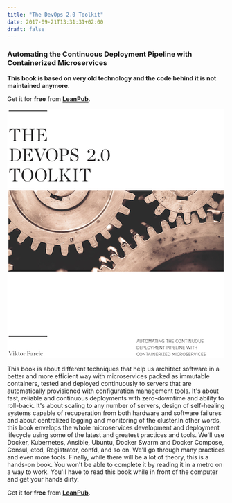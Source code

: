 ```yaml
---
title: "The DevOps 2.0 Toolkit"
date: 2017-09-21T13:31:31+02:00
draft: false
---
```


### Automating the Continuous Deployment Pipeline with Containerized Microservices

**This book is based on very old technology and the code behind it is not maintained anymore.**

Get it for **free** from **[LeanPub](https://leanpub.com/the-devops-2-toolkit)**.

![](/img/devops20-smaller.jpg#floatright")

This book is about different techniques that help us architect software in a better and more efficient way with microservices packed as immutable containers, tested and deployed continuously to servers that are automatically provisioned with configuration management tools. It's about fast, reliable and continuous deployments with zero-downtime and ability to roll-back. It's about scaling to any number of servers, design of self-healing systems capable of recuperation from both hardware and software failures and about centralized logging and monitoring of the cluster.In other words, this book envelops the whole microservices development and deployment lifecycle using some of the latest and greatest practices and tools. We'll use Docker, Kubernetes, Ansible, Ubuntu, Docker Swarm and Docker Compose, Consul, etcd, Registrator, confd, and so on. We'll go through many practices and even more tools. Finally, while there will be a lot of theory, this is a hands-on book. You won't be able to complete it by reading it in a metro on a way to work. You'll have to read this book while in front of the computer and get your hands dirty.

Get it for **free** from **[LeanPub](https://leanpub.com/the-devops-2-toolkit)**.

